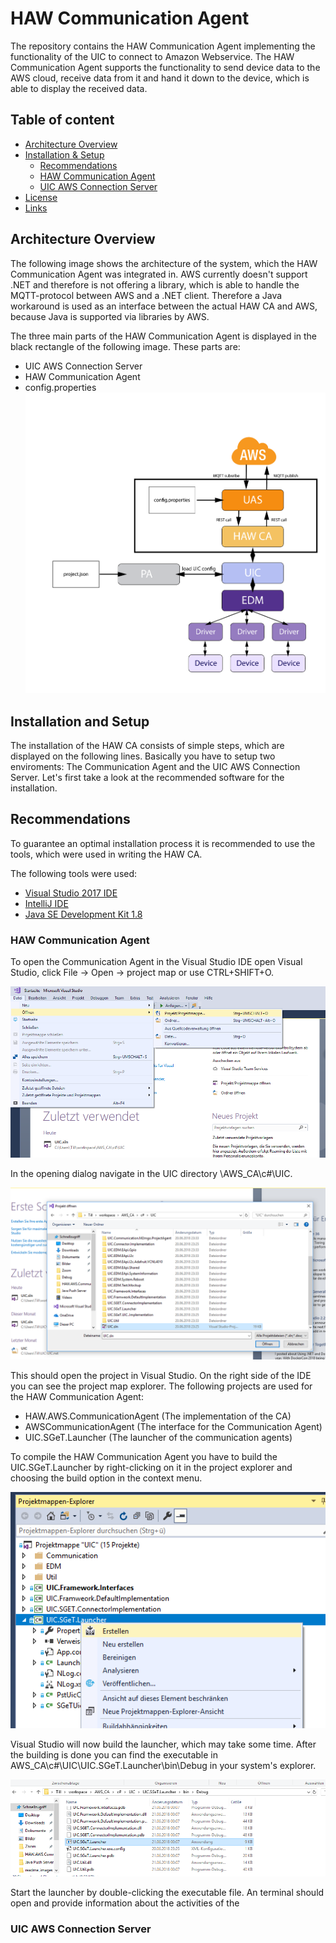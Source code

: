 HAW Communication Agent
======================

The repository contains the HAW Communication Agent implementing the functionality of the UIC
to connect to Amazon Webservice. The HAW Communication Agent supports the functionality to send device data  to the AWS
cloud, receive data from it and hand it down to the device, which is able to display the received data.

## Table of content

- [Architecture Overview](#overview)
- [Installation & Setup](#installation)
    - [Recommendations](#recommendations)
    - [HAW Communication Agent](#extension)
    - [UIC AWS Connection Server](#database)
- [License](#license)
- [Links](#links)


## Architecture Overview
The following image shows the architecture of the system, which the HAW Communication Agent was integrated in. AWS currently
doesn't support .NET and therefore is not offering a library, which is able to handle the MQTT-protocol between AWS and
a .NET client. Therefore a Java workaround is used as an interface between the actual HAW CA and AWS, because Java is
supported via libraries by AWS.

The three main parts of the HAW Communication Agent is displayed in the black rectangle of the following image.
These parts are:
- UIC AWS Connection Server
- HAW Communication Agent
- config.properties
![HAW CA Architecture](readme_images/haw_ca_architecture.png)



## Installation and Setup

The installation of the HAW CA consists of simple steps, which are displayed on the following lines.
Basically you have to setup two enviroments: The Communication Agent and the UIC AWS Connection Server.
Let's first take a look at the recommended software for the installation.

## Recommendations
To guarantee an optimal installation process it is recommended to use the tools, which were used in writing the HAW CA.

The following tools were used:
- [Visual Studio 2017 IDE](https://visualstudio.microsoft.com/vs/)
- [IntelliJ IDE](https://www.jetbrains.com/idea/)
- [Java SE Development Kit 1.8](https://www.java.com/)

### HAW Communication Agent

To open the Communication Agent in the Visual Studio IDE open Visual Studio, click File -> Open -> project map or use CTRL+SHIFT+O.

![Open Project Map](readme_images/open_projectmap.png)

In the opening dialog navigate in the UIC directory \AWS_CA\c#\UIC.

![Open SLN](readme_images/open_sln.png)

This should open the project in Visual Studio. On the right side of the IDE you can see the project map
explorer. The following projects are used for the HAW Communication Agent:
- HAW.AWS.CommunicationAgent (The implementation of the CA)
- AWSCommunicationAgent (The interface for the Communication Agent)
- UIC.SGeT.Launcher (The launcher of the communication agents)

To compile the HAW Communication Agent you have to build the UIC.SGeT.Launcher by right-clicking on it in the project explorer and choosing the build option in the context menu.

![Build Launcher](readme_images/build_launcher.png)

Visual Studio will now build the launcher, which may take some time. After the building is done you can find the executable in AWS_CA\c#\UIC\UIC.SGeT.Launcher\bin\Debug in your system's explorer.

![Build Launcher](readme_images/launcher_exe.png)  

Start the launcher by double-clicking the executable file. An terminal should open and provide information about the activities of the

### UIC AWS Connection Server
